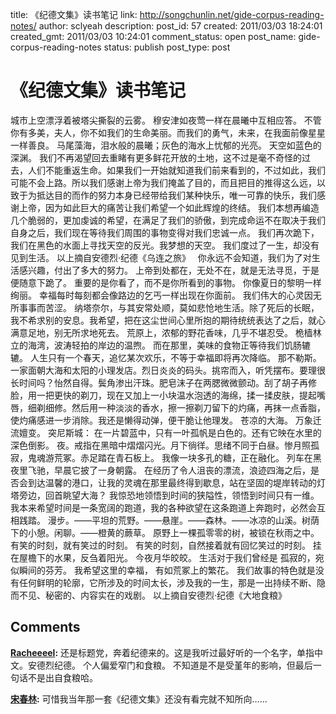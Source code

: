 title: 《纪德文集》读书笔记
link: http://songchunlin.net/gide-corpus-reading-notes/
author: sclyeah
description: 
post_id: 57
created: 2011/03/03 18:24:01
created_gmt: 2011/03/03 10:24:01
comment_status: open
post_name: gide-corpus-reading-notes
status: publish
post_type: post

# 《纪德文集》读书笔记

城市上空漂浮着被塔尖撕裂的云雾。 穆安津如夜莺一样在晨曦中互相应答。 不管你有多美，夫人，你不如我们的生命美丽。而我们的勇气，未来，在我面前像星星一样善良。 马尾藻海，泪水般的晨曦；灰色的海水上忧郁的光亮。 天空如蓝色的深渊。 我们不再渴望回去重睹有更多鲜花开放的土地，这不过是毫不奇怪的过去，人们不能重返生命。如果我们一开始就知道我们前来看到的，不过如此，我们可能不会上路。所以我们感谢上帝为我们掩盖了目的，而且把目的推得这么远，以致于为抵达目的而作的努力本身已经带给我们某种快乐，唯一可靠的快乐，我们感谢上帝，因为如此巨大的痛苦让我们希望一个如此辉煌的终结。 我们本想再编造几个脆弱的，更加虔诚的希望，在满足了我们的骄傲，到完成命运不在取决于我们自身之后，我们现在等待我们周围的事物变得对我们忠诚一点。 我们再次跪下，我们在黑色的水面上寻找天空的反光。我梦想的天空。 我们度过了一生，却没有见到生活。 以上摘自安德烈·纪德《乌连之旅》   你永远不会知道，我们为了对生活感兴趣，付出了多大的努力。 上帝到处都在，无处不在，就是无法寻觅，于是便随意下跪了。 重要的是你看了，而不是你所看到的事物。 你像夏日的黎明一样绚丽。 幸福每时每刻都会像路边的乞丐一样出现在你面前。 我们伟大的心灵因无所事事而苦涩。 纳塔奈尔，与其安常处顺，莫如悲怆地生活。除了死后的长眠，我不希求别的安息。我希望，把在这尘世间心里所抱的期待统统表达了之后，就心满意足地，别无所求地死去。 荒原上，浓郁的野花香味，几乎不堪忍受。 桅樯林立的海湾，波涛轻拍的岸边的温煦。 而在那里，美味的食物正等待我们饥肠辘辘。 人生只有一个春天，追忆某次欢乐，不等于幸福即将再次降临。 那不勒斯。一家面朝大海和太阳的小理发店。烈日炎炎的码头。挑帘而入，听凭摆布。要理很长时间吗？怡然自得。鬓角渗出汗珠。肥皂沫子在两腮微微颤动。刮了胡子再修脸，用一把更快的剃刀，现在又加上一小块温水泡透的海绵，揉一揉皮肤，提起嘴唇，细剃细修。然后用一种淡淡的香水，擦一擦剃刀留下的灼痛，再抹一点香脂，使灼痛感进一步消除。我还是懒得动弹，便干脆让他理发。 苍凉的大海。 万象迁流嬗变。 突尼斯城： 在一片碧蓝中，只有一叶孤帆是白色的。还有它映在水里的深色倒影。 夜。戒指在黑暗中熠熠闪光。月下徜徉。思绪不同于白昼。惨月照孤寂，鬼魂游荒冢。赤足踏在青石板上。 我像一块多孔的糖，正在融化。 列车在黑夜里飞驰，早晨它披了一身朝露。 在经历了令人沮丧的漂流，浪迹四海之后，是否会到达温馨的港口，让我的灵魂在那里最终得到歇息，站在坚固的堤岸转动的灯塔旁边，回首眺望大海？ 我惊恐地领悟到时间的狭隘性，领悟到时间只有一维。我本来希望时间是一条宽阔的跑道，我的各种欲望在这条跑道上奔跑时，必然会互相践踏。 漫步。——平坦的荒野。——悬崖。——森林。——冰凉的山溪。树荫下的小憩。闲聊。——橙黄的蕨草。 原野上一棵孤零零的树，被锁在秋雨之中。 有笑的时刻，就有笑过的时刻。 有笑的时刻，自然接着就有回忆笑过的时刻。 挂在屋檐下的水果，反刍着阳光。 今夜月华皎皎。 生活对于我们曾经是 孤寂的，宛似瞬间的芬芳。 我希望这里的幸福， 有如荒冢上的繁花。 我们故事的特色就是没有任何鲜明的轮廓，它所涉及的时间太长，涉及我的一生，那是一出持续不断、隐而不见、秘密的、内容实在的戏剧。 以上摘自安德烈·纪德《大地食粮》

## Comments

**[Racheeeel](#48 "2013-12-02 22:19:53"):** 还是标题党，奔着纪德来的。这是我听过最好听的一个名字，单指中文。安德烈纪德。 个人偏爱窄门和食粮。 不知道是不是受堇年的影响，但最后一句话不是出自食粮哈。

**[宋春林](#51 "2013-12-03 12:03:39"):** 可惜我当年那一套《纪德文集》还没有看完就不知所向……

